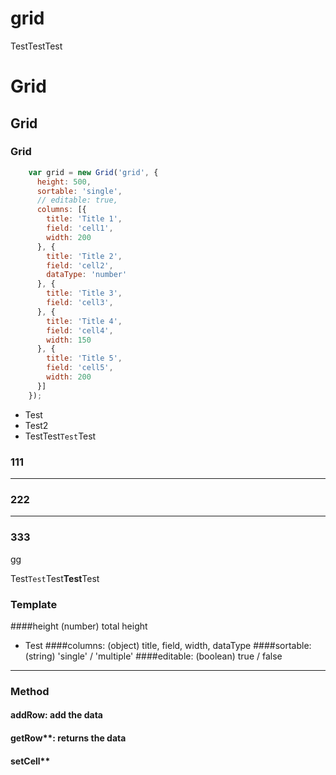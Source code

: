 # grid

TestTestTest

# Grid

## Grid

### Grid

```js
    var grid = new Grid('grid', {
      height: 500,
      sortable: 'single',
      // editable: true,
      columns: [{
        title: 'Title 1',
        field: 'cell1',
        width: 200
      }, {
        title: 'Title 2',
        field: 'cell2',
        dataType: 'number'
      }, {
        title: 'Title 3',
        field: 'cell3',
      }, {
        title: 'Title 4',
        field: 'cell4',
        width: 150
      }, {
        title: 'Title 5',
        field: 'cell5',
        width: 200
      }]
    });
```

- Test
- Test2
- TestTest`Test`Test

### 111

***
### 222
***
### 333
gg


Test`Test`Test**Test**Test



### Template
####height
(number) total height
- Test
####columns: (object) title, field, width, dataType
####sortable: (string) 'single' / 'multiple'
####editable: (boolean) true / false

***

### Method
#### addRow: add the data
#### getRow**: returns the data
#### setCell**
